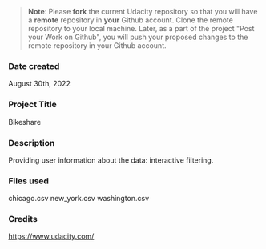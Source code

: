 >**Note**: Please **fork** the current Udacity repository so that you will have a **remote** repository in **your** Github account. Clone the remote repository to your local machine. Later, as a part of the project "Post your Work on Github", you will push your proposed changes to the remote repository in your Github account.

### Date created
August 30th, 2022

### Project Title
Bikeshare

### Description
Providing user information about the data: interactive filtering.

### Files used
chicago.csv
new_york.csv
washington.csv

### Credits
https://www.udacity.com/

